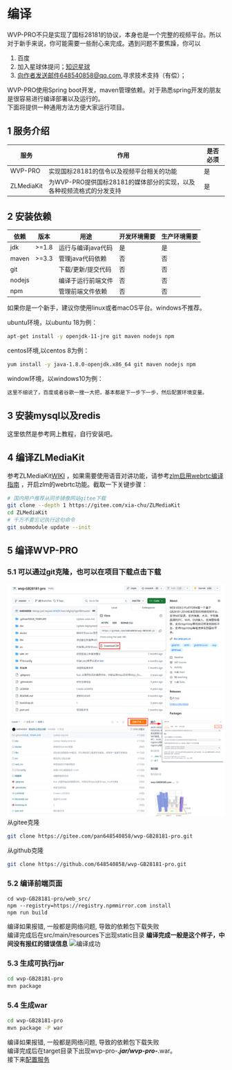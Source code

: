 <!-- 编译 -->

# 编译

WVP-PRO不只是实现了国标28181的协议，本身也是一个完整的视频平台。所以对于新手来说，你可能需要一些耐心来完成。遇到问题不要焦躁，你可以

1. 百度
2. 加入星球体提问；[知识星球](https://t.zsxq.com/0d8VAD3Dm)
3. 向作者发送邮件648540858@qq.com,寻求技术支持（有偿）；

WVP-PRO使用Spring boot开发，maven管理依赖。对于熟悉spring开发的朋友是很容易进行编译部署以及运行的。  
下面将提供一种通用方法方便大家运行项目。

## 1 服务介绍

| 服务         | 作用                                       | 是否必须 |
|------------|------------------------------------------|------|
| WVP-PRO    | 实现国标28181的信令以及视频平台相关的功能                  | 是    |
| ZLMediaKit | 为WVP-PRO提供国标28181的媒体部分的实现，以及各种视频流格式的分发支持 | 是    |

## 2 安装依赖

| 依赖     | 版本    | 用途          | 开发环境需要 | 生产环境需要 |
|--------|-------|-------------|--------|--------|
| jdk    | >=1.8 | 运行与编译java代码 | 是      | 是      |  
| maven  | >=3.3 | 管理java代码依赖  | 否      | 否      |
| git    |       | 下载/更新/提交代码  | 否      | 否      |
| nodejs |       | 编译于运行前端文件   | 否      | 否      |
| npm    |       | 管理前端文件依赖    | 否      | 否      |

如果你是一个新手，建议你使用linux或者macOS平台。windows不推荐。

ubuntu环境，以ubuntu 18为例：

``` bash
apt-get install -y openjdk-11-jre git maven nodejs npm
```

centos环境,以centos 8为例：

```bash
yum install -y java-1.8.0-openjdk.x86_64 git maven nodejs npm
```

window环境，以windows10为例：

```bash
这里不细说了，百度或者谷歌一搜一大把，基本都是下一步下一步，然后配置环境变量。
```

## 3 安装mysql以及redis

这里依然是参考网上教程，自行安装吧。

## 4 编译ZLMediaKit

参考ZLMediaKit[WIKI](https://github.com/ZLMediaKit/ZLMediaKit/wiki)
，如果需要使用语音对讲功能，请参考[zlm启用webrtc编译指南](https://github.com/ZLMediaKit/ZLMediaKit/wiki/zlm%E5%90%AF%E7%94%A8webrtc%E7%BC%96%E8%AF%91%E6%8C%87%E5%8D%97)
，开启zlm的webrtc功能。截取一下关键步骤：

```bash
# 国内用户推荐从同步镜像网站gitee下载 
git clone --depth 1 https://gitee.com/xia-chu/ZLMediaKit
cd ZLMediaKit
# 千万不要忘记执行这句命令
git submodule update --init
```

## 5 编译WVP-PRO

### 5.1 可以通过git克隆，也可以在项目下载点击下载

![点击下载](_media/img_1.png)
![点击下载](_media/img_2.png)
从gitee克隆

```bash
git clone https://gitee.com/pan648540858/wvp-GB28181-pro.git
```

从github克隆

```bash
git clone https://github.com/648540858/wvp-GB28181-pro.git
```

### 5.2 编译前端页面

```shell script
cd wvp-GB28181-pro/web_src/
npm --registry=https://registry.npmmirror.com install
npm run build
```

编译如果报错, 一般都是网络问题, 导致的依赖包下载失败  
编译完成后在src/main/resources下出现static目录
**编译完成一般是这个样子，中间没有报红的错误信息**
![编译成功](_media/img.png)

### 5.3 生成可执行jar

```bash
cd wvp-GB28181-pro
mvn package
```

### 5.4 生成war

```bash
cd wvp-GB28181-pro
mvn package -P war
```

编译如果报错, 一般都是网络问题, 导致的依赖包下载失败  
编译完成后在target目录下出现wvp-pro-***.jar/wvp-pro-***.war。  
接下来[配置服务](./_content/introduction/config.md)

  






